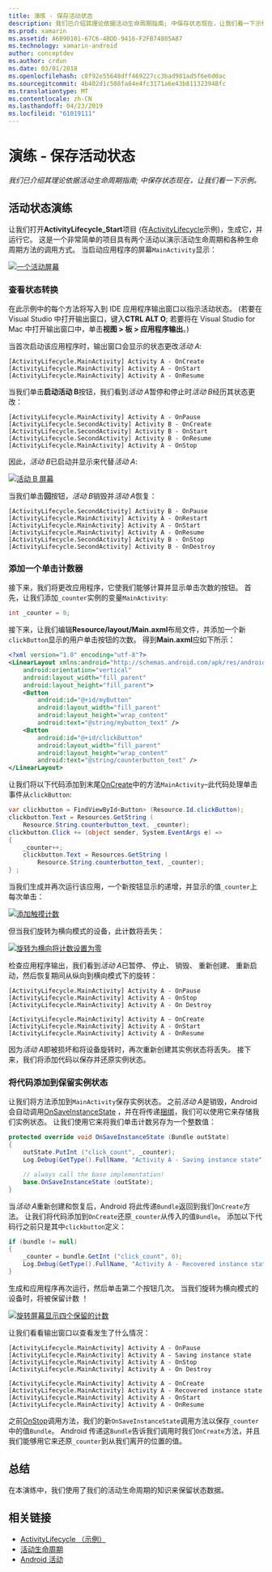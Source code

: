 ```yaml
---
title: 演练 - 保存活动状态
description: 我们已介绍其理论依据活动生命周期指南; 中保存状态现在，让我们看一下示例。
ms.prod: xamarin
ms.assetid: A6090101-67C6-4BDD-9416-F2FB74805A87
ms.technology: xamarin-android
author: conceptdev
ms.author: crdun
ms.date: 03/01/2018
ms.openlocfilehash: c8f92e55648dff469227cc3bad981ad5f6e6d0ac
ms.sourcegitcommit: 4b402d1c508fa84e4fc3171a6e43b811323948fc
ms.translationtype: MT
ms.contentlocale: zh-CN
ms.lasthandoff: 04/23/2019
ms.locfileid: "61019111"
---
```

# <a name="walkthrough---saving-the-activity-state"></a>演练 - 保存活动状态

_我们已介绍其理论依据活动生命周期指南; 中保存状态现在，让我们看一下示例。_

## <a name="activity-state-walkthrough"></a>活动状态演练

让我们打开**ActivityLifecycle_Start**项目 (在[ActivityLifecycle](https://developer.xamarin.com/samples/monodroid/ActivityLifecycle)示例)，生成它，并运行它。 这是一个非常简单的项目具有两个活动以演示活动生命周期和各种生命周期方法的调用方式。 当启动应用程序的屏幕`MainActivity`显示： 

[![一个活动屏幕](saving-state-images/01-activity-a-sml.png)](saving-state-images/01-activity-a.png#lightbox)

### <a name="viewing-state-transitions"></a>查看状态转换

在此示例中的每个方法将写入到 IDE 应用程序输出窗口以指示活动状态。 (若要在 Visual Studio 中打开输出窗口，键入**CTRL ALT O**; 若要将在 Visual Studio for Mac 中打开输出窗口中，单击**视图 > 板 > 应用程序输出**。)

当首次启动该应用程序时，输出窗口会显示的状态更改*活动 A*: 

```shell
[ActivityLifecycle.MainActivity] Activity A - OnCreate
[ActivityLifecycle.MainActivity] Activity A - OnStart
[ActivityLifecycle.MainActivity] Activity A - OnResume
```

当我们单击**启动活动 B**按钮，我们看到*活动 A*暂停和停止时*活动 B*经历其状态更改： 

```shell
[ActivityLifecycle.MainActivity] Activity A - OnPause
[ActivityLifecycle.SecondActivity] Activity B - OnCreate
[ActivityLifecycle.SecondActivity] Activity B - OnStart
[ActivityLifecycle.SecondActivity] Activity B - OnResume
[ActivityLifecycle.MainActivity] Activity A - OnStop
```

因此，*活动 B*已启动并显示来代替*活动 A*: 

[![活动 B 屏幕](saving-state-images/02-activity-b-sml.png)](saving-state-images/02-activity-b.png#lightbox)

当我们单击**回**按钮，*活动 B*销毁并*活动 A*恢复： 

```shell
[ActivityLifecycle.SecondActivity] Activity B - OnPause
[ActivityLifecycle.MainActivity] Activity A - OnRestart
[ActivityLifecycle.MainActivity] Activity A - OnStart
[ActivityLifecycle.MainActivity] Activity A - OnResume
[ActivityLifecycle.SecondActivity] Activity B - OnStop
[ActivityLifecycle.SecondActivity] Activity B - OnDestroy
```
### <a name="adding-a-click-counter"></a>添加一个单击计数器

接下来，我们将更改应用程序，它使我们能够计算并显示单击次数的按钮。 首先，让我们添加`_counter`实例的变量`MainActivity`:

```csharp
int _counter = 0;
```

接下来，让我们编辑**Resource/layout/Main.axml**布局文件，并添加一个新`clickButton`显示的用户单击按钮的次数。 得到**Main.axml**应如下所示： 

```xml
<?xml version="1.0" encoding="utf-8"?>
<LinearLayout xmlns:android="http://schemas.android.com/apk/res/android"
    android:orientation="vertical"
    android:layout_width="fill_parent"
    android:layout_height="fill_parent">
    <Button
        android:id="@+id/myButton"
        android:layout_width="fill_parent"
        android:layout_height="wrap_content"
        android:text="@string/mybutton_text" />
    <Button
        android:id="@+id/clickButton"
        android:layout_width="fill_parent"
        android:layout_height="wrap_content"
        android:text="@string/counterbutton_text" />
</LinearLayout>
```

让我们将以下代码添加到末尾[OnCreate](https://developer.xamarin.com/api/member/Android.App.Activity.OnCreate/p/Android.OS.Bundle/)中的方法`MainActivity`&ndash;此代码处理单击事件从`clickButton`:

```csharp
var clickbutton = FindViewById<Button> (Resource.Id.clickButton);
clickbutton.Text = Resources.GetString (
    Resource.String.counterbutton_text, _counter);
clickbutton.Click += (object sender, System.EventArgs e) =>
{
    _counter++;
    clickbutton.Text = Resources.GetString (
        Resource.String.counterbutton_text, _counter);
} ;
```

当我们生成并再次运行该应用，一个新按钮显示的递增，并显示的值`_counter`上每次单击：

[![添加触摸计数](saving-state-images/03-touched-sml.png)](saving-state-images/03-touched.png#lightbox)

但当我们旋转为横向模式的设备，此计数将丢失：

[![旋转为横向将计数设置为零](saving-state-images/05-rotate-nosave-sml.png)](saving-state-images/05-rotate-nosave.png#lightbox)

检查应用程序输出，我们看到*活动 A*已暂停、 停止、 销毁、 重新创建、 重新启动，然后恢复期间从纵向到横向模式下的旋转： 

```shell
[ActivityLifecycle.MainActivity] Activity A - OnPause
[ActivityLifecycle.MainActivity] Activity A - OnStop
[ActivityLifecycle.MainActivity] Activity A - On Destroy

[ActivityLifecycle.MainActivity] Activity A - OnCreate
[ActivityLifecycle.MainActivity] Activity A - OnStart
[ActivityLifecycle.MainActivity] Activity A - OnResume
```

因为*活动 A*即被损坏和将设备旋转时，再次重新创建其实例状态将丢失。 接下来，我们将添加代码以保存并还原实例状态。

### <a name="adding-code-to-preserve-instance-state"></a>将代码添加到保留实例状态

让我们将方法添加到`MainActivity`保存实例状态。 之前*活动 A*是销毁，Android 会自动调用[OnSaveInstanceState](https://developer.xamarin.com/api/member/Android.App.Activity.OnSaveInstanceState/p/Android.OS.Bundle/) ，并在将传递[捆绑](https://developer.xamarin.com/api/type/Android.OS.Bundle/)，我们可以使用它来存储我们实例状态。 让我们使用它来将我们单击计数另存为一个整数值：

```csharp
protected override void OnSaveInstanceState (Bundle outState)
{
    outState.PutInt ("click_count", _counter);
    Log.Debug(GetType().FullName, "Activity A - Saving instance state");

    // always call the base implementation!
    base.OnSaveInstanceState (outState);    
}
```

当*活动 A*重新创建和恢复后，Android 将此传递`Bundle`返回到我们`OnCreate`方法。 让我们将代码添加到`OnCreate`还原`_counter`从传入的值`Bundle`。 添加以下代码行之前只是其中`clickbutton`定义： 

```csharp
if (bundle != null)
{
    _counter = bundle.GetInt ("click_count", 0);
    Log.Debug(GetType().FullName, "Activity A - Recovered instance state");
}
```

生成和应用程序再次运行，然后单击第二个按钮几次。 当我们旋转为横向模式的设备时，将被保留计数 ！

[![旋转屏幕显示四个保留的计数](saving-state-images/06-rotate-save-sml.png)](saving-state-images/06-rotate-save.png#lightbox)


让我们看看输出窗口以查看发生了什么情况：
    
```shell
[ActivityLifecycle.MainActivity] Activity A - OnPause
[ActivityLifecycle.MainActivity] Activity A - Saving instance state
[ActivityLifecycle.MainActivity] Activity A - OnStop
[ActivityLifecycle.MainActivity] Activity A - On Destroy

[ActivityLifecycle.MainActivity] Activity A - OnCreate
[ActivityLifecycle.MainActivity] Activity A - Recovered instance state
[ActivityLifecycle.MainActivity] Activity A - OnStart
[ActivityLifecycle.MainActivity] Activity A - OnResume
``` 

之前[OnStop](https://developer.xamarin.com/api/member/Android.App.Activity.OnStop/)调用方法，我们的新`OnSaveInstanceState`调用方法以保存`_counter`中的值`Bundle`。 Android 传递这`Bundle`告诉我们调用时我们`OnCreate`方法，并且我们能够用它来还原`_counter`到从我们离开的位置的值。


## <a name="summary"></a>总结

在本演练中，我们使用了我们的活动生命周期的知识来保留状态数据。 



## <a name="related-links"></a>相关链接

- [ActivityLifecycle （示例）](https://developer.xamarin.com/samples/monodroid/ActivityLifecycle)
- [活动生命周期](~/android/app-fundamentals/activity-lifecycle/index.md)
- [Android 活动](https://developer.xamarin.com/api/type/Android.App.Activity/)
